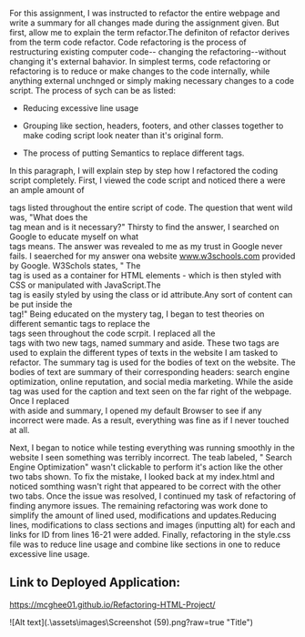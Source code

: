 For this assignment, I was instructed to refactor the entire webpage and write a summary for all changes made during the assignment given. But first, allow me to explain the term refactor.The definiton of refactor derives from the term code refactor. Code refactoring is the process of restructuring existing computer code-- changing the refactoring--without changing it's external bahavior. In simplest terms, code refactoring or refactoring is to reduce or make changes to the code internally, while anything external unchnged or simply making necessary changes to a code script. The process of sych can be as listed:

- Reducing excessive line usage

- Grouping like section, headers, footers, and other classes together to make coding script look neater than it's original form.

- The process of putting Semantics to replace different tags.

In this paragraph, I will explain step by step how I refactored the coding script completely. First, I viewed the code script and noticed there a were an ample amount of <div> tags listed throughout the entire script of code. The question that went wild was, "What does the <div> tag mean and is it necessary?" Thirsty to find the answer, I searched on Google to educate myself on what <div> tags means. The answer was revealed to me as my trust in Google never fails. I seaerched for my answer ona website www.w3schools.com provided by Google. W3Schols states, " The <div> tag is used as a container for HTML elements - which is then styled with CSS or manipulated with JavaScript.The <div> tag is easily styled by using the class or id attribute.Any sort of content can be put inside the <div> tag!" Being educated on the mystery tag, I began to test theories on different semantic tags to replace the <div> tags seen throughout the code scrpit. I replaced all the <div> tags with two new tags, named summary and aside. These two tags are used to explain the different types of texts in the website I am tasked to refactor. The summary tag is used for the bodies of text on the website. The bodies of text are summary of their corresponding headers: search engine optimization, online reputation, and social media marketing. While the aside tag was used for the caption and text seen on the far right of the webpage. Once I replaced <div> with aside and summary, I opened my default Browser to see if any incorrect were made. As a result, everything was fine as if I never touched at all.

Next, I began to notice while testing everything was running smoothly in the website I seen something was terribly incorrect. The teab labeled, " Search Engine Optimization" wasn't clickable to perform it's action like the other two tabs shown. To fix the mistake, I looked back at my index.html and noticed somthing wasn't right that appeared to be correct with the other two tabs. Once the issue was resolved, I continued my task of refactoring of finding anymore issues. The remaining refactoring was work done to simplify the amount of lined used, modifications and updates.Reducing lines, modifications to class sections and images (inputting alt) for each and links for ID from lines 16-21 were added.
Finally, refactoring in the style.css file was to reduce line usage and combine like sections in one to reduce excessive line usage.

## Link to Deployed Application:
https://mcghee01.github.io/Refactoring-HTML-Project/


![Alt text](.\assets\images\Screenshot (59).png?raw=true "Title")